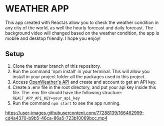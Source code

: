 # WEATHER APP

This app created with ReactJs allow you to check the weather condition in any city of the world, as well the hourly forecast and daily forecast.
The background video will changed based on the weather condition, the app is mobile and desktop friendly. I hope you enjoy! 

## Setup
1. Clone the master branch of this repository.
2. Run the command 'npm install' in your terminal. This will allow you install in your project folder all the packages used in this project.
3. Access [OpenWeather's API](https://openweathermap.org) and create and account to get an API key.
4. Create a .env file in the root directory, and put your api key inside this file. The .env file should have the following structure: <br/>
   `REACT_APP_API_KEY=your_api_key`
5. Run the command `npm start` to see the app running.







https://user-images.githubusercontent.com/77288139/166462999-cd4a4370-b9b5-46ca-86a5-723b10069bcc.mp4

